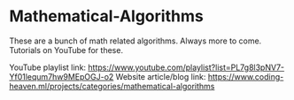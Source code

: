 # Mathematical-Algorithms
These are a bunch of math related algorithms. Always more to come. Tutorials on YouTube for these. 

YouTube playlist link: https://www.youtube.com/playlist?list=PL7g8l3pNV7-Yf01lequm7hw9MEpOGJ-o2
Website article/blog link: https://www.coding-heaven.ml/projects/categories/mathematical-algorithms
